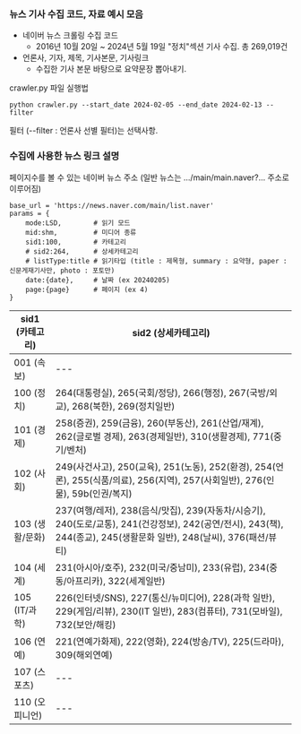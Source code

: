 ### 뉴스 기사 수집 코드, 자료 예시 모음

- 네이버 뉴스 크롤링 수집 코드
  - 2016년 10월 20일 ~ 2024년 5월 19일 "정치"섹션 기사 수집. 총 269,019건
- 언론사, 기자, 제목, 기사본문, 기사링크
  - 수집한 기사 본문 바탕으로 요약문장 뽑아내기.
 
crawler.py 파일 실행법
```Python3
python crawler.py --start_date 2024-02-05 --end_date 2024-02-13 --filter
```
필터 (--filter : 언론사 선별 필터)는 선택사항.

### 수집에 사용한 뉴스 링크 설명


페이지수를 볼 수 있는 네이버 뉴스 주소 (일반 뉴스는 .../main/main.naver?... 주소로 이루어짐)

```Python3
base_url = 'https://news.naver.com/main/list.naver'
params = {
    mode:LSD,        # 읽기 모드
    mid:shm,         # 미디어 종류
    sid1:100,        # 카테고리
    # sid2:264,      # 상세카테고리
    # listType:title # 읽기타입 (title : 제목형, summary : 요약형, paper : 신문게재기사만, photo : 포토만)
    date:{date},     # 날짜 (ex 20240205)
    page:{page}      # 페이지 (ex 4)
}
```

| sid1 (카테고리) | sid2 (상세카테고리) |
| --- | --- | 
| 001 (속보) | --- |
| 100 (정치) | 264(대통령실), 265(국회/정당), 266(행정), 267(국방/외교), 268(북한), 269(정치일반) |
| 101 (경제) | 258(증권), 259(금융), 260(부동산), 261(산업/재계), 262(글로벌 경제), 263(경제일반), 310(생활경제), 771(중기/벤처) |
| 102 (사회) | 249(사건사고), 250(교육), 251(노동), 252(환경), 254(언론), 255(식품/의료), 256(지역), 257(사회일반), 276(인물), 59b(인권/복지) |
| 103 (생활/문화) | 237(여행/레저), 238(음식/맛집), 239(자동차/시승기), 240(도로/교통), 241(건강정보), 242(공연/전시), 243(책), 244(종교), 245(생활문화 일반), 248(날씨), 376(패션/뷰티) |
| 104 (세계) | 231(아시아/호주), 232(미국/중남미), 233(유럽), 234(중동/아프리카), 322(세계일반) |
| 105 (IT/과학) | 226(인터넷/SNS), 227(통신/뉴미디어), 228(과학 일반), 229(게임/리뷰), 230(IT 일반), 283(컴퓨터), 731(모바일), 732(보안/해킹) |
| 106 (연예) | 221(연예가화제), 222(영화), 224(방송/TV), 225(드라마), 309(해외연예) |
| 107 (스포츠) | --- |
| 110 (오피니언) | --- |
